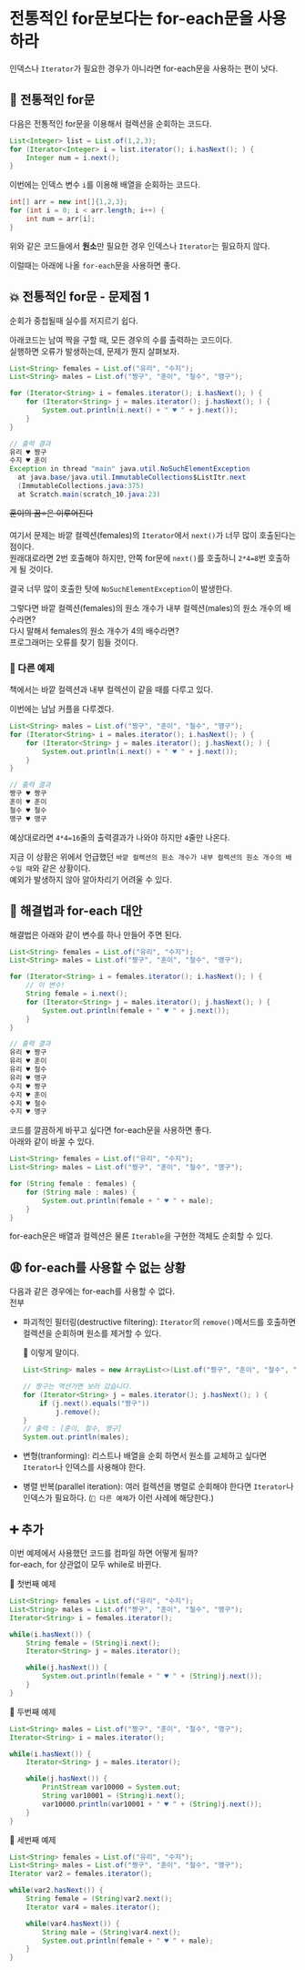 # 전통적인 for문보다는 for-each문을 사용하라

인덱스나 `Iterator`가 필요한 경우가 아니라면 for-each문을 사용하는 편이 낫다.

## 📝 전통적인 for문

다음은 전통적인 for문을 이용해서 컬렉션을 순회하는 코드다.

```java
List<Integer> list = List.of(1,2,3);
for (Iterator<Integer> i = list.iterator(); i.hasNext(); ) {
    Integer num = i.next();
}
```

이번에는 인덱스 변수 `i`를 이용해 배열을 순회하는 코드다.

```java
int[] arr = new int[]{1,2,3};
for (int i = 0; i < arr.length; i++) {
    int num = arr[i];
}
```

위와 같은 코드들에서 **원소**만 필요한 경우 인덱스나 `Iterator`는 필요하지 않다.

이럴때는 아래에 나올 `for-each`문을 사용하면 좋다.

## 💥 전통적인 for문 - 문제점 1

순회가 중첩될때 실수를 저지르기 쉽다.

아래코드는 남여 짝을 구할 때, 모든 경우의 수를 출력하는 코드이다.  
실행하면 오류가 발생하는데, 문제가 뭔지 살펴보자.

```java
List<String> females = List.of("유리", "수지");
List<String> males = List.of("짱구", "훈이", "철수", "맹구");

for (Iterator<String> i = females.iterator(); i.hasNext(); ) {
    for (Iterator<String> j = males.iterator(); j.hasNext(); ) {
        System.out.println(i.next() + " ♥ " + j.next());
    }
}
```

```java
// 출력 결과
유리 ♥ 짱구
수지 ♥ 훈이
Exception in thread "main" java.util.NoSuchElementException
  at java.base/java.util.ImmutableCollections$ListItr.next
  (ImmutableCollections.java:375)
  at Scratch.main(scratch_10.java:23)
```

~~훈이의 꿈⭐️은 이루어진다~~

여기서 문제는 바깥 컬렉션(females)의 `Iterator`에서 `next()`가 너무 많이 호출된다는 점이다.  
원래대로라면 2번 호출해야 하지만, 안쪽 for문에 `next()`를 호출하니 `2*4=8`번 호출하게 될 것이다.  

결국 너무 많이 호출한 탓에 `NoSuchElementException`이 발생한다.

그렇다면 바깥 컬렉션(females)의 원소 개수가 내부 컬렉션(males)의 원소 개수의 배수라면?  
다시 말해서 females의 원소 개수가 4의 배수라면?  
프로그래머는 오류를 찾기 힘들 것이다.

### 🤔 다른 예제 

책에서는 바깥 컬렉션과 내부 컬렉션이 같을 때를 다루고 있다.

이번에는 남남 커플을 다루겠다.

```java
List<String> males = List.of("짱구", "훈이", "철수", "맹구");
for (Iterator<String> i = males.iterator(); i.hasNext(); ) {
    for (Iterator<String> j = males.iterator(); j.hasNext(); ) {
        System.out.println(i.next() + " ♥ " + j.next());
    }
}
```

```java
// 출력 결과
짱구 ♥ 짱구
훈이 ♥ 훈이
철수 ♥ 철수
맹구 ♥ 맹구
```

예상대로라면 `4*4=16`줄의 출력결과가 나와야 하지만 `4`줄만 나온다.  

지금 이 상황은 위에서 언급했던 `바깥 컬랙션의 원소 개수가 내부 컬렉션의 원소 개수의 배수일 때`와 같은 상황이다.  
예외가 발생하지 않아 알아차리기 어려울 수 있다.

## 👏 해결법과 for-each 대안

해결법은 아래와 같이 변수를 하나 만들어 주면 된다.

```java
List<String> females = List.of("유리", "수지");
List<String> males = List.of("짱구", "훈이", "철수", "맹구");

for (Iterator<String> i = females.iterator(); i.hasNext(); ) {
    // 이 변수!
    String female = i.next();
    for (Iterator<String> j = males.iterator(); j.hasNext(); ) {
        System.out.println(female + " ♥ " + j.next());
    }
}
```

```java
// 출력 결과
유리 ♥ 짱구
유리 ♥ 훈이
유리 ♥ 철수
유리 ♥ 맹구
수지 ♥ 짱구
수지 ♥ 훈이
수지 ♥ 철수
수지 ♥ 맹구
```

코드를 깔끔하게 바꾸고 싶다면 for-each문을 사용하면 좋다.  
아래와 같이 바꿀 수 있다.

```java
List<String> females = List.of("유리", "수지");
List<String> males = List.of("짱구", "훈이", "철수", "맹구");

for (String female : females) {
    for (String male : males) {
        System.out.println(female + " ♥ " + male);
    }
}
```

for-each문은 배열과 컬렉션은 물론 `Iterable`을 구현한 객체도 순회할 수 있다.

## 😩 for-each를 사용할 수 없는 상황

다음과 같은 경우에는 for-each를 사용할 수 없다.  
전부 

- 파괴적인 필터링(destructive filtering): `Iterator`의 `remove()`메서드를 호출하면 컬렉션을 순회하며 원소를 제거할 수 있다.

    📝 이렇게 말이다.
    ```java
    List<String> males = new ArrayList<>(List.of("짱구", "훈이", "철수", "맹구"));

    // 짱구는 액션가면 보러 갔습니다.
    for (Iterator<String> j = males.iterator(); j.hasNext(); ) {
        if (j.next().equals("짱구"))
            j.remove();
    }
    // 출력 : [훈이, 철수, 맹구]
    System.out.println(males);
    ```

- 변형(tranforming): 리스트나 배열을 순회 하면서 원소를 교체하고 싶다면 `Iterator`나 인덱스를 사용해야 한다.

- 병렬 반복(parallel iteration): 여러 컬렉션을 병렬로 순회해야 한다면 `Iterator`나 인덱스가 필요하다. (`🤔 다른 예제`가 이런 사례에 해당한다.)

## ➕ 추가

이번 예제에서 사용했던 코드를 컴파일 하면 어떻게 될까?  
for-each, for 상관없이 모두 while로 바뀐다.

🧩 첫번째 예제 
```java
List<String> females = List.of("유리", "수지");
List<String> males = List.of("짱구", "훈이", "철수", "맹구");
Iterator<String> i = females.iterator();

while(i.hasNext()) {
    String female = (String)i.next();
    Iterator<String> j = males.iterator();

    while(j.hasNext()) {
        System.out.println(female + " ♥ " + (String)j.next());
    }
}
```

🧩 두번째 예제
```java
List<String> males = List.of("짱구", "훈이", "철수", "맹구");
Iterator<String> i = males.iterator();

while(i.hasNext()) {
    Iterator<String> j = males.iterator();

    while(j.hasNext()) {
        PrintStream var10000 = System.out;
        String var10001 = (String)i.next();
        var10000.println(var10001 + " ♥ " + (String)j.next());
    }
}
```

🧩 세번째 예제
```java
List<String> females = List.of("유리", "수지");
List<String> males = List.of("짱구", "훈이", "철수", "맹구");
Iterator var2 = females.iterator();

while(var2.hasNext()) {
    String female = (String)var2.next();
    Iterator var4 = males.iterator();

    while(var4.hasNext()) {
        String male = (String)var4.next();
        System.out.println(female + " ♥ " + male);
    }
}
```